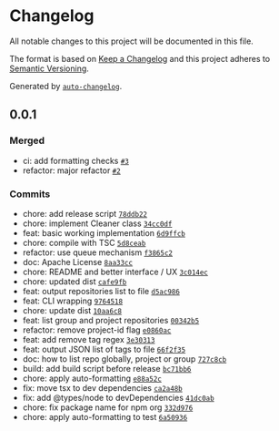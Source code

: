 # Changelog

All notable changes to this project will be documented in this file.

The format is based on [Keep a Changelog](https://keepachangelog.com/en/1.0.0/)
and this project adheres to [Semantic Versioning](https://semver.org/spec/v2.0.0.html).

Generated by [`auto-changelog`](https://github.com/CookPete/auto-changelog).

## 0.0.1

### Merged

- ci: add formatting checks [`#3`](https://github.com/gitlab-container-registry-cleaner/gitlab-container-registry-cleaner/pull/3)
- refactor: major refactor [`#2`](https://github.com/gitlab-container-registry-cleaner/gitlab-container-registry-cleaner/pull/2)

### Commits

- chore: add release script [`78ddb22`](https://github.com/gitlab-container-registry-cleaner/gitlab-container-registry-cleaner/commit/78ddb2207f84bfa9106cc41f7f994a7d0b8cfc31)
- chore: implement Cleaner class [`34cc0df`](https://github.com/gitlab-container-registry-cleaner/gitlab-container-registry-cleaner/commit/34cc0df5ba90a869e7c0c8414cab118ede51d2ef)
- feat: basic working implementation [`6d9ffcb`](https://github.com/gitlab-container-registry-cleaner/gitlab-container-registry-cleaner/commit/6d9ffcba4f6c7d391900d7f7ff49a552dfc86d7c)
- chore: compile with TSC [`5d8ceab`](https://github.com/gitlab-container-registry-cleaner/gitlab-container-registry-cleaner/commit/5d8ceab12b664ed6f7c966deb99894035aed5876)
- refactor: use queue mechanism [`f3865c2`](https://github.com/gitlab-container-registry-cleaner/gitlab-container-registry-cleaner/commit/f3865c2fc7ef8a13e75295eb4a206ae525e88f97)
- doc: Apache License [`8aa33cc`](https://github.com/gitlab-container-registry-cleaner/gitlab-container-registry-cleaner/commit/8aa33ccb43e0dba27854f88b375654a83c9f39d8)
- chore: README and better interface / UX [`3c014ec`](https://github.com/gitlab-container-registry-cleaner/gitlab-container-registry-cleaner/commit/3c014ecfe97fdaf07ace993ca754a27bfa7f00d6)
- chore: updated dist [`cafe9fb`](https://github.com/gitlab-container-registry-cleaner/gitlab-container-registry-cleaner/commit/cafe9fb3791de2c26cf84a3f9720636055f48174)
- feat: output repositories list to file [`d5ac986`](https://github.com/gitlab-container-registry-cleaner/gitlab-container-registry-cleaner/commit/d5ac9864740eeabed5e0525b622b39bcbbfe404d)
- feat: CLI wrapping [`9764518`](https://github.com/gitlab-container-registry-cleaner/gitlab-container-registry-cleaner/commit/9764518cfae82858bfb2ea96723b2958986fb45a)
- chore: update dist [`10aa6c8`](https://github.com/gitlab-container-registry-cleaner/gitlab-container-registry-cleaner/commit/10aa6c82d5dd18b4d9709158cbce4b214a1e227f)
- feat: list group and project repositories [`00342b5`](https://github.com/gitlab-container-registry-cleaner/gitlab-container-registry-cleaner/commit/00342b5dc1165a6eeaba433fef34fc08e87b241c)
- refactor: remove project-id flag [`e0860ac`](https://github.com/gitlab-container-registry-cleaner/gitlab-container-registry-cleaner/commit/e0860ac75f88b3755415f0e8130afe37a40262dc)
- feat:  add remove tag regex [`3e30313`](https://github.com/gitlab-container-registry-cleaner/gitlab-container-registry-cleaner/commit/3e3031339f3b3195286b77e43a34ddacf5d55274)
- feat: output JSON list of tags to file [`66f2f35`](https://github.com/gitlab-container-registry-cleaner/gitlab-container-registry-cleaner/commit/66f2f359e695a13825194ee07d58c4fafcfbc7c7)
- doc: how to list repo globally, project or group [`727c8cb`](https://github.com/gitlab-container-registry-cleaner/gitlab-container-registry-cleaner/commit/727c8cb9ec4889596ba0a712db2d73045e900c6d)
- build: add build script before release [`bc71bb6`](https://github.com/gitlab-container-registry-cleaner/gitlab-container-registry-cleaner/commit/bc71bb6be83135d809051d14787af1668dddfd3b)
- chore: apply auto-formatting [`e88a52c`](https://github.com/gitlab-container-registry-cleaner/gitlab-container-registry-cleaner/commit/e88a52c3215b45537cddfa7f3e3bb5fd16c70842)
- fix: move tsx to dev dependencies [`ca2a48b`](https://github.com/gitlab-container-registry-cleaner/gitlab-container-registry-cleaner/commit/ca2a48b78ae9ff192d954b4d1358b0f5483ed1bd)
- fix: add @types/node to devDependencies [`41dc0ab`](https://github.com/gitlab-container-registry-cleaner/gitlab-container-registry-cleaner/commit/41dc0ab2ebdb7e43b79b796f078ba9c177ccfdca)
- chore: fix package name for npm org [`332d976`](https://github.com/gitlab-container-registry-cleaner/gitlab-container-registry-cleaner/commit/332d9767d23f392b6470d53b06f909afe442a2d5)
- chore: apply auto-formatting to test [`6a50936`](https://github.com/gitlab-container-registry-cleaner/gitlab-container-registry-cleaner/commit/6a50936d2d0fe302398c46101fb430ac5919e97c)
